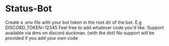 # Status-Bot
Create a .env file with your bot token in the root dir of the bot. E.g DISCORD_TOKEN=12345
Feel free to add whatever code you'd like. Support available via dms on discord duckman. (with the dot) 
No support will be provided if you add your own code
